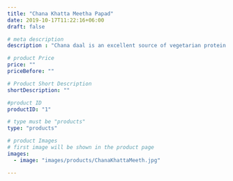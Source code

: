 ```yaml
---
title: "Chana Khatta Meetha Papad"
date: 2019-10-17T11:22:16+06:00
draft: false

# meta description
description : "Chana daal is an excellent source of vegetarian protein with high fiber. Its combination with Urad daal with khatta meetha flavour makes it a healthy package to fulfill your tangy cravings."

# product Price
price: ""
priceBefore: ""

# Product Short Description
shortDescription: ""

#product ID
productID: "1"

# type must be "products"
type: "products"

# product Images
# first image will be shown in the product page
images:
  - image: "images/products/ChanaKhattaMeeth.jpg"

---
```

